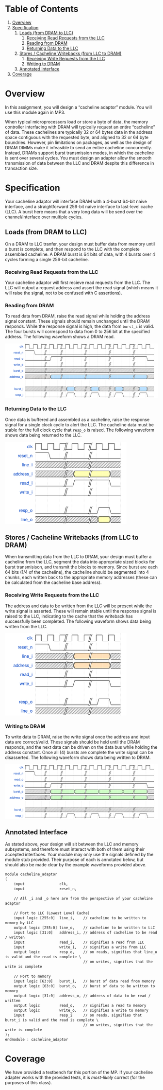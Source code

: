 
# Table of Contents

1.  [Overview](#org31a65dd)
2.  [Specification](#orge991d5b)
    1.  [Loads (from DRAM to LLC)](#org6e92359)
        1.  [Receiving Read Requests from the LLC](#org119ac92)
        2.  [Reading from DRAM](#org975f57e)
        3.  [Returning Data to the LLC](#orgfea7004)
    2.  [Stores / Cacheline Writebacks (from LLC to DRAM)](#org232a672)
        1.  [Receiving Write Requests from the LLC](#org9cd17d5)
        2.  [Writing to DRAM](#org7b1ead5)
    3.  [Annotated Interface](#org342f58f)
3.  [Coverage](#org4ce82f1)



<a id="org31a65dd"></a>

# Overview

In this assignment, you will design a &ldquo;cacheline adaptor&rdquo; module. You will use this module again in MP3.

When typical microprocessors load or store a byte of data, the memory controller interfacing with DRAM will typically request an entire &ldquo;cacheline&rdquo; of data. These cachelines are typically 32 or 64 bytes data in the address space contiguous with the requested byte, and aligned to 32 or 64 byte boundries. However, pin limitations on packages, as well as the design of DRAM DIMMs make it infeasible to send an entire cacheline concurrently. Instead, DRAMs support burst transmission modes, in which the cacheline is sent over several cycles. You must design an adapter allow the smooth transmission of data between the LLC and DRAM despite this difference in transaction size.


<a id="orge991d5b"></a>

# Specification

Your cacheline  adaptor will interface DRAM with a 4-burst 64-bit naive interface, and a straightforward 256-bit naive interface to last-level cache (LLC). A burst here means that a very long data will be send over the channel/interface over multiple cycles.


<a id="org6e92359"></a>

## Loads (from DRAM to LLC)

On a DRAM to LLC tranfer, your design must buffer data from memory until a burst is complete, and then respond to the LLC with the complete assembled cacheline. A DRAM burst is 64 bits of data, with 4 bursts over 4 cycles forming a single 256-bit cacheline.


<a id="org119ac92"></a>

### Receiving Read Requests from the LLC

Your cacheline adaptor will first recieve read requests from the LLC. The LLC will output a request address and assert the read signal (which means it will raise the signal, not to be confused with C assertions).


<a id="org975f57e"></a>

### Reading from DRAM

To read data from DRAM, raise the read signal while holding the address signal constant. These signals should remain unchanged until the DRAM responds. While the response signal is high, the data from `burst_i` is valid. The four bursts will correspond to data from 0 to 256 bit at the specified address. The following waveform shows a DRAM read.

![img](images/timing_diagram_1.png)


<a id="orgfea7004"></a>

### Returning Data to the LLC

Once data is buffered and assembled as a cacheline, raise the response signal for a single clock cycle to alert the LLC. The cacheline data must be stable for the full clock cycle that `resp_o` is raised. The following waveform shows data being returned to the LLC.

![img](images/timing_diagram_2.png)


<a id="org232a672"></a>

## Stores / Cacheline Writebacks (from LLC to DRAM)

When transmitting data from the LLC to DRAM, your design must buffer a cacheline from the LLC, segment the data into appropriate sized blocks for burst transmisison, and transmit the blocks to memory. Since burst are each 64 bits (1/4 of the cacheline), the cacheline should be segmented into 4 chunks, each written back to the appropriate memory addresses (these can be calculated from the cacheline base address).


<a id="org9cd17d5"></a>

### Receiving Write Requests from the LLC

The address and data to be written from the LLC will be present while the write signal is asserted. These will remain stable until the response signal is raised to the LLC, indicating to the cache that the writeback has successfully been completed. The following waveform shows data being written from the LLC.

![img](images/timing_diagram_3.png)


<a id="org7b1ead5"></a>

### Writing to DRAM

To write data to DRAM, raise the write signal once the address and input data are correct/valid. These signals should be held until the DRAM responds, and the next data can be driven on the data bus while holding the address constant. Once all (4) bursts are complete the write signal can be disasserted. The following waveform shows data being written to DRAM.

![img](images/timing_diagram_4.png)


<a id="org342f58f"></a>

## Annotated Interface

As stated above, your design will sit between the LLC and memory subsystems, and therefore must interact with both of them using their accepted interfaces. Your module may only use the signals defined by the module stub provided. Their purpose of each is annotated below, but should also be made clear by the example waveforms provided above.

    module cacheline_adaptor
    (
        input                clk,
        input                reset_n,
    
        // All _i and _o here are from the perspective of your cacheline adaptor
    
        // Port to LLC (Lowest Level Cache)
        input logic [255:0]  line_i,    // cacheline to be written to memory by LLC
        output logic [255:0] line_o,    // cacheline to be written to LLC
        input logic [31:0]   address_i, // address of cacheline to be read / written
        input                read_i,    // signifies a read from LLC
        input                write_i,   // signifies a write from LLC
        output logic         resp_o,    // on reads, signifies that line_o is valid and the read is complete \
                                        // on writes, signifies that the write is complete
    
        // Port to memory
        input logic [63:0]   burst_i,   // burst of data read from memory
        output logic [63:0]  burst_o,   // burst of data to be written to memory
        output logic [31:0]  address_o, // address of data to be read / written
        output logic         read_o,    // signifies a read to memory
        output logic         write_o,   // signifies a write to memory
        input                resp_i     // on reads, signifies that burst_i is valid and the read is complete \
                                        // on writes, signifies that the write is complete
    );
    endmodule : cacheline_adaptor


<a id="org4ce82f1"></a>

# Coverage

We have provided a testbench for this portion of the MP. If your cacheline adapter works with the provided tests, it is *most-likely* correct (for the purposes of this class).

